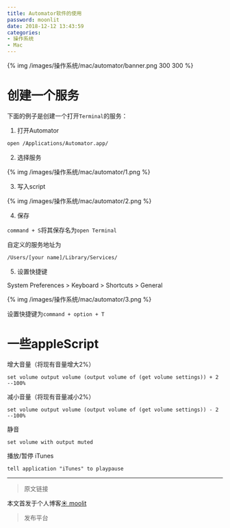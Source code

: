 ```yaml
---
title: Automator软件的使用
password: moonlit
date: 2018-12-12 13:43:59
categories: 
- 操作系统
- Mac
---
```


{% img /images/操作系统/mac/automator/banner.png 300 300 %}

<!--more-->

# 创建一个服务

下面的例子是创建一个打开`Terminal`的服务：

1. 打开Automator

```bash
open /Applications/Automator.app/
```

2. 选择服务

{% img /images/操作系统/mac/automator/1.png %}

3. 写入script

{% img /images/操作系统/mac/automator/2.png %}

4. 保存

`command + S`将其保存名为`open Terminal`

自定义的服务地址为

```bash
/Users/[your name]/Library/Services/
```

5. 设置快捷键

System Preferences > Keyboard > Shortcuts > General

{% img /images/操作系统/mac/automator/3.png %}

设置快捷键为`command + option + T`

# 一些appleScript

增大音量（将现有音量增大2%）

```appleScript
set volume output volume (output volume of (get volume settings)) + 2 --100%
```

减小音量（将现有音量减小2%）

```appleScript
set volume output volume (output volume of (get volume settings)) - 2 --100%
```

静音

```appleScript
set volume with output muted
```

播放/暂停 iTunes

```appleScript
tell application "iTunes" to playpause
```

---

> 原文链接

本文首发于个人博客[☀️ moolit](https://moonlit.vip/)

> 发布平台
